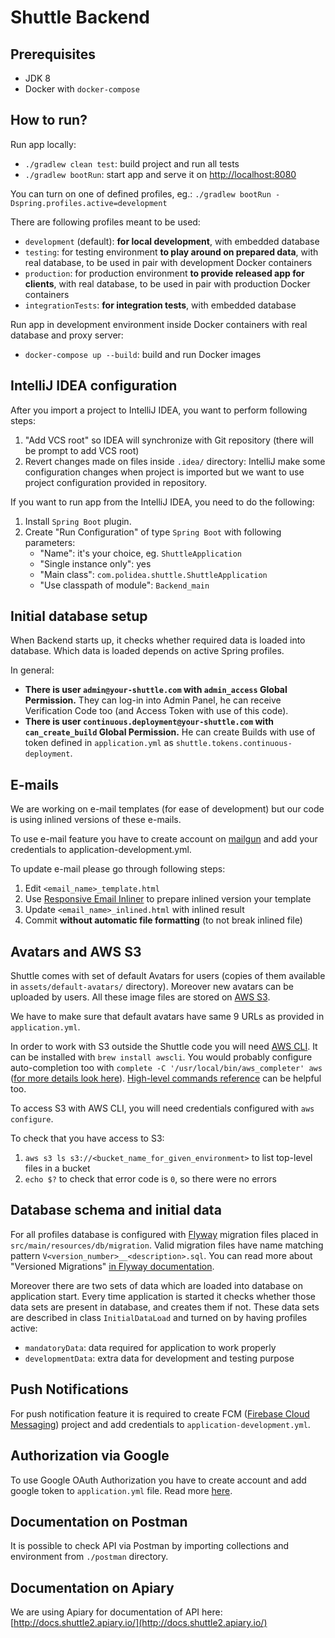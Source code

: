 # Shuttle Backend

## Prerequisites

* JDK 8
* Docker with `docker-compose`

## How to run?

Run app locally:
* `./gradlew clean test`: build project and run all tests
* `./gradlew bootRun`: start app and serve it on [http://localhost:8080](http://localhost:8080)

You can turn on one of defined profiles, eg.: `./gradlew bootRun -Dspring.profiles.active=development`

There are following profiles meant to be used:
* `development` (default): **for local development**, with embedded database
* `testing`: for testing environment **to play around on prepared data**, with real database, to be used in pair with development Docker containers
* `production`: for production environment **to provide released app for clients**, with real database, to be used in pair with production Docker containers
* `integrationTests`: **for integration tests**, with embedded database

Run app in development environment inside Docker containers with real database and proxy server:

* `docker-compose up --build`: build and run Docker images

## IntelliJ IDEA configuration

After you import a project to IntelliJ IDEA, you want to perform following steps:

1. "Add VCS root" so IDEA will synchronize with Git repository (there will be prompt to add VCS root)
2. Revert changes made on files inside `.idea/` directory: IntelliJ make some configuration changes
   when project is imported but we want to use project configuration provided in repository.
   
If you want to run app from the IntelliJ IDEA, you need to do the following:

1. Install `Spring Boot` plugin.
2. Create "Run Configuration" of type `Spring Boot` with following parameters:
   - "Name": it's your choice, eg. `ShuttleApplication`
   - "Single instance only": yes
   - "Main class": `com.polidea.shuttle.ShuttleApplication`
   - "Use classpath of module": `Backend_main`

## Initial database setup

When Backend starts up, it checks whether required data is loaded into database.
Which data is loaded depends on active Spring profiles.

In general:
* **There is user `admin@your-shuttle.com` with `admin_access` Global Permission.** They can log-in
  into Admin Panel, he can receive Verification Code too (and Access Token with use of this code).
* **There is user `continuous.deployment@your-shuttle.com` with `can_create_build` Global
  Permission.** He can create Builds with use of token defined in `application.yml` as
  `shuttle.tokens.continuous-deployment`.

## E-mails

We are working on e-mail templates (for ease of development) but our code is using
inlined versions of these e-mails.

To use e-mail feature you have to create account on [mailgun]( https://www.mailgun.com/ ) 
and add your credentials to application-development.yml.

To update e-mail please go through following steps:

1. Edit `<email_name>_template.html`
2. Use [Responsive Email Inliner]( http://foundation.zurb.com/emails/inliner-v2.html )
   to prepare inlined version your template
3. Update `<email_name>_inlined.html` with inlined result
4. Commit **without automatic file formatting** (to not break inlined file)

## Avatars and AWS S3

Shuttle comes with set of default Avatars for users (copies of them available
in `assets/default-avatars/` directory). Moreover new avatars
can be uploaded by users. All these image files are stored on
[AWS S3]( http://docs.aws.amazon.com/cli/latest/reference/s3/ ).

We have to make sure that default avatars have same 9 URLs as provided 
in `application.yml`.

In order to work with S3 outside the Shuttle code you will need
[AWS CLI]( https://aws.amazon.com/cli/ ). It can be installed with `brew install awscli`.
You would probably configure auto-completion too with `complete -C '/usr/local/bin/aws_completer' aws`
([for more details look here]( http://docs.aws.amazon.com/cli/latest/userguide/cli-command-completion.html#cli-command-completion-enable )).
[High-level commands reference]( http://docs.aws.amazon.com/cli/latest/userguide/using-s3-commands.html )
can be helpful too.

To access S3 with AWS CLI, you will need credentials configured with `aws configure`.

To check that you have access to S3:

1. `aws s3 ls s3://<bucket_name_for_given_environment>` to list top-level files in a bucket
2. `echo $?` to check that error code is `0`, so there were no errors

## Database schema and initial data

For all profiles database is configured with [Flyway]( https://flywaydb.org/ )
migration files placed in `src/main/resources/db/migration`. Valid migration
files have name matching pattern `V<version_number>__<description>.sql`.
You can read more about "Versioned Migrations"
[in Flyway documentation]( https://flywaydb.org/documentation/migration/java ).

Moreover there are two sets of data which are loaded into database on application
start. Every time application is started it checks whether those data sets are
present in database, and creates them if not. These data sets are described in
class `InitialDataLoad` and turned on by having profiles active:
* `mandatoryData`: data required for application to work properly
* `developmentData`: extra data for development and testing purpose

## Push Notifications

For push notification feature it is required to create FCM 
([Firebase Cloud Messaging](https://firebase.google.com/docs/cloud-messaging/)) project and add credentials 
to `application-development.yml`.

## Authorization via Google

To use Google OAuth Authorization you have to create account and add google token to `application.yml` file.
Read more [here](https://developers.google.com/identity/protocols/OAuth2).

## Documentation on Postman

It is possible to check API via Postman by importing collections
and environment from `./postman` directory.

## Documentation on Apiary

We are using Apiary for documentation of API here: [http://docs.shuttle2.apiary.io/](http://docs.shuttle2.apiary.io/)
